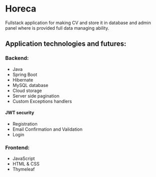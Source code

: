 # Horeca
Fullstack application for making CV and store it in database and admin panel where is provided full data managing ability.

## Application technologies and futures:

### Backend:  
  - Java
  - Spring Boot  
  - Hibernate  
  - MySQL database   
  - Cloud storage  
  - Server side pagination  
  - Custom Exceptions handlers   
  #### JWT security  
  - Registration   
  - Email Confirmation and Validation  
  - Login  
### Frontend:  
  - JavaScript  
  - HTML & CSS  
  - Thymeleaf   
  
